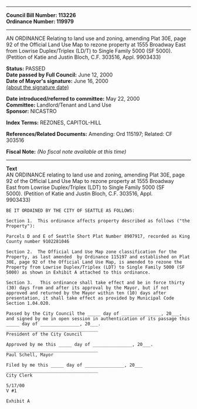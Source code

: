 * * * * *  
  
**Council Bill Number: [](#h0)[](#h2)113226**   
**Ordinance Number: 119979**  
  
* * * * *  
  
AN ORDINANCE Relating to land use and zoning, amending Plat 30E, page 92 of the Official Land Use Map to rezone property at 1555 Broadway East from Lowrise Duplex/Triplex (LD/T) to Single Family 5000 (SF 5000). (Petition of Katie and Justin Bloch, C.F. 303516, Appl. 9903433)  
  
**Status:** PASSED   
**Date passed by Full Council:** June 12, 2000   
**Date of Mayor's signature:** June 16, 2000   
[(about the signature date)](/~public/approvaldate.htm)   
  
  
**Date introduced/referred to committee:** May 22, 2000   
**Committee:** Landlord/Tenant and Land Use   
**Sponsor:** NICASTRO   
  
**Index Terms:** REZONES, CAPITOL-HILL  
  
**References/Related Documents:** Amending: Ord 115197; Related: CF 303516  
  
**Fiscal Note:** *(No fiscal note available at this time)*  
  
* * * * *  
  
**Text**  
    AN ORDINANCE relating to land use and zoning, amending Plat 30E, page  
    92 of the Official Land Use Map to rezone property at 1555 Broadway  
    East from Lowrise Duplex/Triplex (LDT) to Single Family 5000 (SF  
    5000).  (Petition of Katie and Justin Bloch, C.F. 303516, Appl.  
    9903433)  
  
    BE IT ORDAINED BY THE CITY OF SEATTLE AS FOLLOWS:  
  
    Section 1.  This ordinance affects property described as follows ("the  
    Property"):  
  
    Parcels D and E of Seattle Short Plat Number 8907917, recorded as King  
    County number 9102281046  
  
    Section 2.  The Official Land Use Map zone classification for the  
    Property, as last amended  by Ordinance 115197 and established on Plat  
    30E, page 92 of the Official Land Use Map, is amended to rezone the  
    Property from Lowrise Duplex/Triplex (LDT) to Single Family 5000 (SF  
    5000) as shown in Exhibit A attached to this ordinance.  
  
    Section 3.   This ordinance shall take effect and be in force thirty  
    (30) days from and after its approval by the Mayor, but if not  
    approved and returned by the Mayor within ten (10) days after  
    presentation, it shall take effect as provided by Municipal Code  
    Section 1.04.020.  
  
    Passed by the City Council the _____ day of _______________, 20___,  
    and signed by me in open session in authentication of its passage this  
    _____ day of _______________, 20___.  
    ___________________________________  
    President of the City Council  
  
    Approved by me this _____ day of _______________, 20___.  
    ___________________________________  
    Paul Schell, Mayor  
  
    Filed by me this _____ day of _______________, 20___  
    ___________________________________  
    City Clerk  
  
    5/17/00  
    V #1  
  
    Exhibit A  
